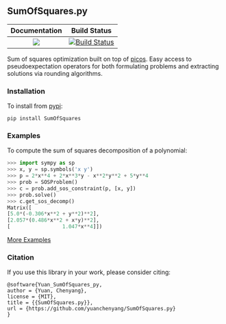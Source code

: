SumOfSquares.py
---------------
| **Documentation** | **Build Status** |
|:-----------------:|:----------------:|
| [![][docs-latest-img]][docs-latest-url] | [![Build Status][build-img]][build-url] |


Sum of squares optimization built on top of
[picos](https://picos-api.gitlab.io/picos/). Easy access to pseudoexpectation
operators for both formulating problems and extracting solutions via rounding
algorithms.


### Installation

To install from [pypi](https://pypi.org/project/SumOfSquares/):

```
pip install SumOfSquares
```

### Examples

To compute the sum of squares decomposition of a polynomial:
```python
>>> import sympy as sp
>>> x, y = sp.symbols('x y')
>>> p = 2*x**4 + 2*x**3*y - x**2*y**2 + 5*y**4
>>> prob = SOSProblem()
>>> c = prob.add_sos_constraint(p, [x, y])
>>> prob.solve()
>>> c.get_sos_decomp()
Matrix([
[5.0*(-0.306*x**2 + y**2)**2],
[2.057*(0.486*x**2 + x*y)**2],
[                 1.047*x**4]])
```

[More Examples](https://sums-of-squares.github.io/sos/index.html#python)

[docs-latest-img]: https://img.shields.io/badge/docs-latest-blue.svg
[docs-latest-url]: https://sums-of-squares.github.io/sos/index.html#python
[build-img]: https://github.com/yuanchenyang/SumOfSquares.py/workflows/CI/badge.svg?branch=master
[build-url]: https://github.com/yuanchenyang/SumOfSquares.py/actions?query=workflow%3ACI

### Citation
If you use this library in your work, please consider citing:

```
@software{Yuan_SumOfSquares_py,
author = {Yuan, Chenyang},
license = {MIT},
title = {{SumOfSquares.py}},
url = {https://github.com/yuanchenyang/SumOfSquares.py}
}
```
